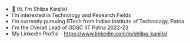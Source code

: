 - 👋 Hi, I’m Shilpa Kanjilal
- I’m interested in Technology and Research Fields
- I’m currently pursuing BTech from Indian Institute of Technology, Patna 
- I'm the Overall Lead of GDSC IIT Patna 2022-23
- My LinkedIn Profile - https://www.linkedin.com/in/shilpa-kanjilal

<!---
ShilpaKanjilal12/ShilpaKanjilal12 is a ✨ special ✨ repository because its `README.md` (this file) appears on your GitHub profile.
You can click the Preview link to take a look at your changes.
--->
